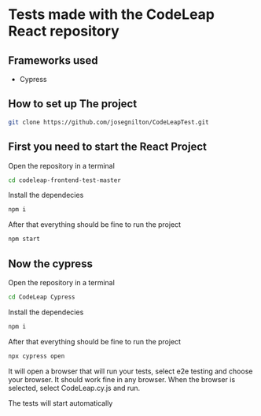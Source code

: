 # Tests made with the CodeLeap React repository

## Frameworks used
- Cypress

## How to set up The project

```bash
git clone https://github.com/josegnilton/CodeLeapTest.git
```
## First you need to start the React Project

Open the repository in a terminal

```bash
cd codeleap-frontend-test-master
```
Install the dependecies

```bash
npm i
```
After that everything should be fine to run the project

```bash
npm start
```

## Now the cypress
Open the repository in a terminal

```bash
cd CodeLeap Cypress
```
Install the dependecies

```bash
npm i
```
After that everything should be fine to run the project

```bash
npx cypress open
```
It will open a browser that will run your tests, select e2e testing and choose your browser. It should work fine in any browser.
When the browser is selected, select CodeLeap.cy.js and run.

The tests will start automatically

